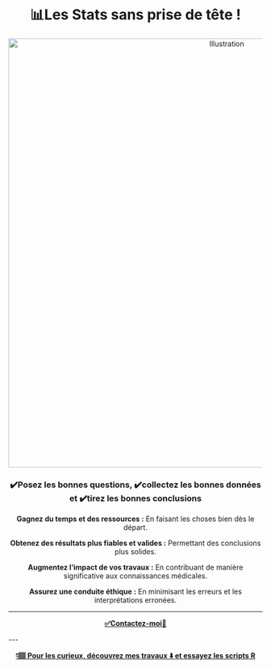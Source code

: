 <h1 align="center">📊Les Stats sans prise de tête !</h1>

<p align="center">
  <img src="12.png" alt="Illustration" width="850"/>
</p>

<h3 align="center">✔️Posez les bonnes questions, ✔️collectez les bonnes données et ✔️tirez les bonnes conclusions</h3>



<p align="center"><b>Gagnez du temps et des ressources :</b> En faisant les choses bien dès le départ.</p>

<p align="center"><b>Obtenez des résultats plus fiables et valides :</b> Permettant des conclusions plus solides.</p>

<p align="center"><b>Augmentez l’impact de vos travaux :</b> En contribuant de manière significative aux connaissances médicales.</p>
<p align="center"><b>Assurez une conduite éthique :</b> En minimisant les erreurs et les interprétations erronées.</p>

---
<p align="center">
  <a href="https://calendly.com/meddatamuse">
    <b>✅Contactez-moi🙂</b>
  </a>
</p>
---

<p align="center">
  <a href="https://github.com/MedDataMuse?tab=repositories">
    <b>👇🏽 Pour les curieux, découvrez mes travaux ⬇️ et essayez les scripts R</b>
  </a>
</p>


